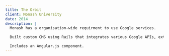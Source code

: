 ```yaml
---
title: The Orbit
client: Monash University
date: 2014
description: |
  Monash has a organisation-wide requirment to use Google services.

  Built custom CMS using Rails that integrates various Google APIs, extending the functionality of the Blogger based site.

  Includes an Angular.js component.
---
```

